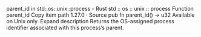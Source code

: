 parent_id in std::os::unix::process - Rust
std
::
os
::
unix
::
process
Function
parent_id
Copy item path
1.27.0
·
Source
pub fn parent_id() ->
u32
Available on
Unix
only.
Expand description
Returns the OS-assigned process identifier associated with this process’s parent.